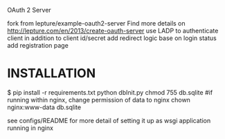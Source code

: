 
OAuth 2 Server 

fork from lepture/example-oauth2-server Find more details on http://lepture.com/en/2013/create-oauth-server
use LADP to authenticate client in addition to client id/secret
add redirect logic base on login status
add registration page

# INSTALLATION

$ pip install -r requirements.txt
python dbInit.py
chmod 755 db.sqlite
#if running within nginx, change permission of data to nginx 
chown nginx:www-data db.sqlite

see configs/README for more detail of setting it up as wsgi application running in nginx
